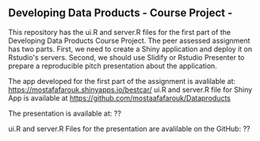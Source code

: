 ## Developing Data Products - Course Project -


This repository has the ui.R and server.R files for the first part of the Developing Data Products Course Project. The peer assessed assignment has two parts. First, we need to create a Shiny application and deploy it on Rstudio's servers. Second, we should use Slidify or Rstudio Presenter to prepare a reproducible pitch presentation about the application.

The app developed for the first part of the assignment is avalilable at: https://mostafafarouk.shinyapps.io/bestcar/
ui.R and server.R file for Shiny App is available at https://github.com/mostaafafarouk/Dataproducts

The presentation is available at: ??

ui.R and server.R Files for the presentation are avalilable on the GitHub: ??
